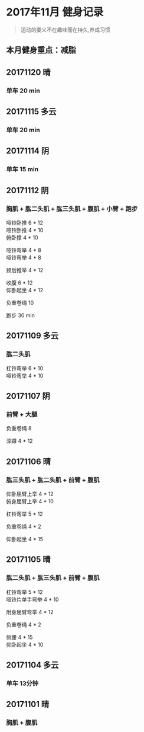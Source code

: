 # 2017年11月 健身记录   
> 运动的要义不在趣味而在持久,养成习惯

本月健身重点：**减脂**
--- 
## 20171120 晴
### 单车 20 min

## 20171115 多云
### 单车 20 min

## 20171114 阴
### 单车 15 min


## 20171112 阴
### 胸肌 + 肱二头肌 + 肱三头肌 + 腹肌 + 小臂 + 跑步
哑铃卧推 6 * 12  
哑铃卧推 4 * 10  
俯卧撑 4 * 10  

哑铃弯举 4 * 8  
哑铃弯举 4 * 8  

颈后推举 4 * 12  

收腹 6 * 12  
仰卧起坐 4 * 12  

负重卷绳 10 

跑步 30 min

## 20171109 多云
### 肱二头肌
杠铃弯举 6 * 10  
哑铃弯举 4 * 10  

## 20171107 阴
### 前臂 + 大腿
负重卷绳 8  

深蹲 4 * 12

## 20171106 晴
### 肱三头肌 + 肱二头肌 + 前臂 + 腹肌
仰卧屈臂上举 4 * 12  
俯身屈臂上举 4 * 10  

杠铃弯举  5 * 12  

负重卷绳 4 * 2

仰卧起坐 4 * 15  

## 20171105 晴 
### 肱二头肌 + 肱三头肌 + 前臂 + 腹肌
杠铃弯举 5 * 12  
哑铃片单手弯举 4 * 10  

附身屈臂弯举 4 * 12  

负重卷绳 4 * 2

侧腰 4 * 15  
仰卧起坐 4 * 10  

## 20171104 多云
### 单车 13分钟

## 20171101 晴
### 胸肌 + 腹肌